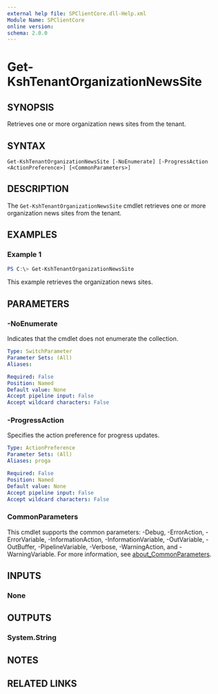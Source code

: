 ```yaml
---
external help file: SPClientCore.dll-Help.xml
Module Name: SPClientCore
online version:
schema: 2.0.0
---
```


# Get-KshTenantOrganizationNewsSite

## SYNOPSIS
Retrieves one or more organization news sites from the tenant.

## SYNTAX

```
Get-KshTenantOrganizationNewsSite [-NoEnumerate] [-ProgressAction <ActionPreference>] [<CommonParameters>]
```

## DESCRIPTION
The `Get-KshTenantOrganizationNewsSite` cmdlet retrieves one or more organization news sites from the tenant.

## EXAMPLES

### Example 1
```powershell
PS C:\> Get-KshTenantOrganizationNewsSite
```

This example retrieves the organization news sites.

## PARAMETERS

### -NoEnumerate
Indicates that the cmdlet does not enumerate the collection.

```yaml
Type: SwitchParameter
Parameter Sets: (All)
Aliases:

Required: False
Position: Named
Default value: None
Accept pipeline input: False
Accept wildcard characters: False
```

### -ProgressAction
Specifies the action preference for progress updates.

```yaml
Type: ActionPreference
Parameter Sets: (All)
Aliases: proga

Required: False
Position: Named
Default value: None
Accept pipeline input: False
Accept wildcard characters: False
```

### CommonParameters
This cmdlet supports the common parameters: -Debug, -ErrorAction, -ErrorVariable, -InformationAction, -InformationVariable, -OutVariable, -OutBuffer, -PipelineVariable, -Verbose, -WarningAction, and -WarningVariable. For more information, see [about_CommonParameters](http://go.microsoft.com/fwlink/?LinkID=113216).

## INPUTS

### None
## OUTPUTS

### System.String
## NOTES

## RELATED LINKS

